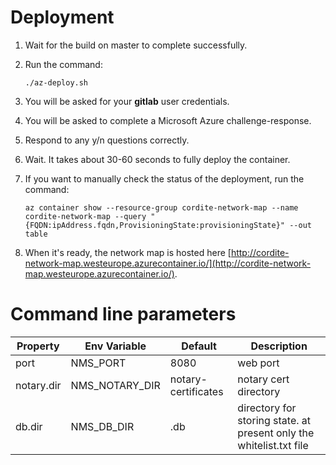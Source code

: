 # Deployment

1. Wait for the build on master to complete successfully.
2. Run the command:

    ```
    ./az-deploy.sh
    ```
3. You will be asked for your **gitlab** user credentials.
4. You will be asked to complete a Microsoft Azure challenge-response.
5. Respond to any y/n questions correctly.
6. Wait. It takes about 30-60 seconds to fully deploy the container.
7. If you want to manually check the status of the deployment, run the command: <br>

    ```
    az container show --resource-group cordite-network-map --name cordite-network-map --query "{FQDN:ipAddress.fqdn,ProvisioningState:provisioningState}" --out table
    ```
8. When it's ready, the network map is hosted here [http://cordite-network-map.westeurope.azurecontainer.io/](http://cordite-network-map.westeurope.azurecontainer.io/).

# Command line parameters

| Property   | Env Variable   | Default             | Description           |
| ---------- | -------------- | ------------------- | --------------------- |
| port       | NMS_PORT       | 8080                | web port              |
| notary.dir | NMS_NOTARY_DIR | notary-certificates | notary cert directory |
| db.dir | NMS_DB_DIR | .db | directory for storing state. at present only the whitelist.txt file |

